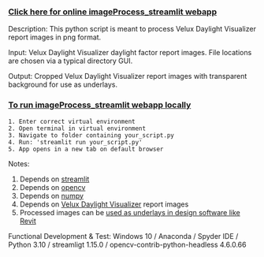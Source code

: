 ### [Click here for online imageProcess_streamlit webapp](https://jpstaub-imageprocess-streamlit-imageprocess-streamlit-m0xso8.streamlit.app/)

Description: This python script is meant to process Velux Daylight Visualizer report images in png format.


Input: Velux Daylight Visualizer daylight factor report images. File locations are chosen via a typical directory GUI.


Output: Cropped Velux Daylight Visualizer report images with transparent background for use as underlays.

### [To run imageProcess_streamlit webapp locally](https://docs.streamlit.io/knowledge-base/using-streamlit/how-do-i-run-my-streamlit-script)
	1. Enter correct virtual environment
	2. Open terminal in virtual environment
	3. Navigate to folder containing your_script.py
	4. Run: 'streamlit run your_script.py'
	5. App opens in a new tab on default browser


Notes:
1. Depends on [streamlit](https://pypi.org/project/xgbxml/)
2. Depends on [opencv](https://test.pypi.org/project/topologicpy/)
3. Depends on [numpy](https://pypi.org/project/numpy/)
3. Depends on [Velux Daylight Visualizer](https://www.velux.com/what-we-do/digital-tools/daylight-visualizer) report images 
4. Processed images can be [used as underlays in design software like Revit](https://www.youtube.com/watch?v=J5ilicWeNCs)


Functional Development & Test:
  Windows 10 /
  Anaconda / Spyder IDE / Python 3.10 /
  streamligt 1.15.0 /
  opencv-contrib-python-headless 4.6.0.66
